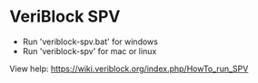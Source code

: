 # VeriBlock SPV
* Run 'veriblock-spv.bat' for windows
* Run 'veriblock-spv' for mac or linux

View help: https://wiki.veriblock.org/index.php/HowTo_run_SPV
